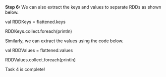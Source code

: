 **Step 6:** We can also extract the keys and values to separate RDDs as shown below.

val RDDKeys = flattened.keys

RDDKeys.collect.foreach(println)


Similarly, we can extract the values using the code below.

val RDDValues = flattened.values

RDDValues.collect.foreach(println)

 

Task 4 is complete!
